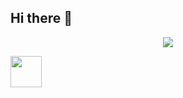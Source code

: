 ## Hi there 👋

<p align="center">
  <img src="[https://capsule-render.vercel.app/api?text=Hey Everyone!🕹️&animation=fadeIn&type=waving&color=gradient&height=100](https://media.giphy.com/media/JcFUHp7b9mnj5a01AN/giphy.gif?cid=790b76114w6bj19ncg8zhdioslv31ftskr76x2qhvzlwnf72&ep=v1_gifs_search&rid=giphy.gif&ct=g)"/>
</p>

<a href="https://www.instagram.com/thepiyushmalhotra/">
  <img height="50" src="https://user-images.githubusercontent.com/46517096/166974368-9798f39f-1f46-499c-b14e-81f0a3f83a06.png"/>
</a>
